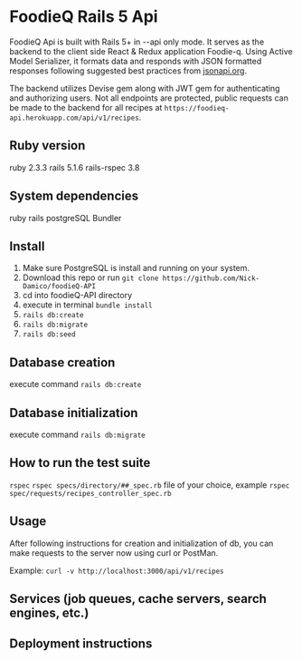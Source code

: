 # FoodieQ Rails 5 Api

FoodieQ Api is built with Rails 5+ in --api only mode. It serves as the backend to
the client side React & Redux application Foodie-q. Using Active Model Serializer,
it formats data and responds with JSON formatted responses following suggested
best practices from [jsonapi.org](https://jsonapi.org).

The backend utilizes Devise gem along with JWT gem for authenticating and authorizing
users. Not all endpoints are protected, public requests can be made to the
backend for all recipes at `https://foodieq-api.herokuapp.com/api/v1/recipes`. 

## Ruby version
  ruby 2.3.3
  rails 5.1.6
  rails-rspec 3.8

## System dependencies
  ruby
  rails
  postgreSQL
  Bundler

## Install
  1. Make sure PostgreSQL is install and running on your system.
  2. Download this repo or run `git clone https://github.com/Nick-Damico/foodieQ-API`
  3. cd into foodieQ-API directory
  4. execute in terminal `bundle install`
  5. `rails db:create`
  6. `rails db:migrate`
  7. `rails db:seed`

## Database creation
  execute command `rails db:create`

## Database initialization
  execute command `rails db:migrate`

## How to run the test suite
  `rspec`
  `rspec specs/directory/##_spec.rb` file of your choice,
  example `rspec spec/requests/recipes_controller_spec.rb`

## Usage
  After following instructions for creation and initialization of db,
  you can make requests to the server now using curl or PostMan.

  Example: `curl -v http://localhost:3000/api/v1/recipes`

## Services (job queues, cache servers, search engines, etc.)

## Deployment instructions
